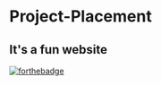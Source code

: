 # Project-Placement

## It's a fun website

[![forthebadge](https://forthebadge.com/images/badges/built-with-love.svg)](https://forthebadge.com)

